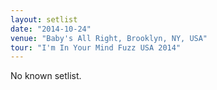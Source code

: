 ```yaml
---
layout: setlist
date: "2014-10-24"
venue: "Baby's All Right, Brooklyn, NY, USA"
tour: "I'm In Your Mind Fuzz USA 2014"
---
```


No known setlist.
